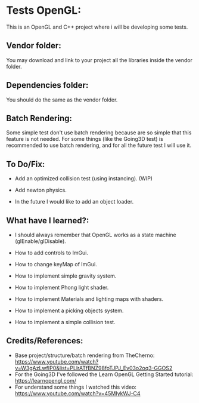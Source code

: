 # Tests OpenGL:

This is an OpenGL and C++ project where i will be developing some tests.

## Vendor folder:

You may download and link to your project all the libraries inside the vendor folder.

## Dependencies folder:

You should do the same as the vendor folder.

## Batch Rendering:

Some simple test don't use batch rendering because are so simple that this feature is not needed. For some things (like the Going3D test) is recommended to use batch rendering, and for all the future test I will use it.

## To Do/Fix:

- Add an optimized collision test (using instancing). (WIP)

- Add newton physics.

- In the future I would like to add an object loader.

## What have I learned?:

- I should always remember that OpenGL works as a state machine (glEnable/glDisable).

- How to add controls to ImGui.

- How to change keyMap of ImGui.

- How to implement simple gravity system.

- How to implement Phong light shader.

- How to implement Materials and lighting maps with shaders.

- How to implement a picking objects system.

- How to implement a simple collision test.

## Credits/References:

- Base project/structure/batch rendering from TheCherno: https://www.youtube.com/watch?v=W3gAzLwfIP0&list=PLlrATfBNZ98foTJPJ_Ev03o2oq3-GGOS2 
- For the Going3D I've followed the Learn OpenGL Getting Started tutorial: https://learnopengl.com/
- For understand some things I watched this video: https://www.youtube.com/watch?v=45MIykWJ-C4 